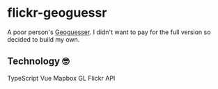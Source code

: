 # flickr-geoguessr

A poor person's <a href ="https://www.geoguessr.com/">Geoguesser</a>. I didn't want to pay for the full version so decided to build my own.

## Technology 🤓

TypeScript
Vue
Mapbox GL
Flickr API

